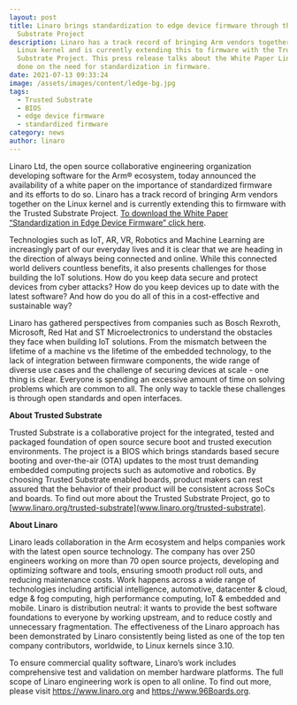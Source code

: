 ```yaml
---
layout: post
title: Linaro brings standardization to edge device firmware through the Trusted
  Substrate Project
description: Linaro has a track record of bringing Arm vendors together on the
  Linux kernel and is currently extending this to firmware with the Trusted
  Substrate Project. This press release talks about the White Paper Linaro has
  done on the need for standardization in firmware.
date: 2021-07-13 09:33:24
image: /assets/images/content/ledge-bg.jpg
tags:
  - Trusted Substrate
  - BIOS
  - edge device firmware
  - standardized firmware
category: news
author: linaro
---
```

Linaro Ltd, the open source collaborative engineering organization developing software for the Arm® ecosystem, today announced the availability of a white paper on the importance of standardized firmware and its efforts to do so. Linaro has a track record of bringing Arm vendors together on the Linux kernel and is currently extending this to firmware with the Trusted Substrate Project. [To download the White Paper “Standardization in Edge Device Firmware” click here](https://static.linaro.org/assets/TrustedSubstrateWhitePaper_v2.pdf). 

Technologies such as IoT, AR, VR, Robotics and Machine Learning are increasingly part of our everyday lives and it is clear that we are heading in the direction of always being connected and online. While this connected world delivers countless benefits, it also presents challenges for those building the IoT solutions. How do you keep data secure and protect devices from cyber attacks? How do you keep devices up to date with the latest software? And how do you do all of this in a cost-effective and sustainable way? 

Linaro has gathered perspectives from companies such as Bosch Rexroth, Microsoft, Red Hat and ST Microelectronics to understand the obstacles they face when building IoT solutions. From the mismatch between the lifetime of a machine vs the lifetime of the embedded technology, to the lack of integration between firmware components, the wide range of diverse use cases and the challenge of securing devices at scale - one thing is clear. Everyone is spending an excessive amount of time on solving problems which are common to all. The only way to tackle these challenges is through open standards and open interfaces. 

**About Trusted Substrate**

Trusted Substrate is a collaborative project for the integrated, tested and packaged foundation of open source secure boot and trusted execution environments. The project is a BIOS which brings standards based secure booting and over-the-air (OTA) updates to the most trust demanding embedded computing projects such as automotive and robotics. By choosing Trusted Substrate enabled boards, product makers can rest assured that the behavior of their product will be consistent across SoCs and boards. To find out more about the Trusted Substrate Project, go to [www.linaro.org/trusted-substrate](www.linaro.org/trusted-substrate). 

**About Linaro** 

Linaro leads collaboration in the Arm ecosystem and helps companies work with the latest open source technology. The company has over 250 engineers working on more than 70 open source projects, developing and optimizing software and tools, ensuring smooth product roll outs, and reducing maintenance costs. Work happens across a wide range of technologies including artificial intelligence, automotive, datacenter & cloud, edge & fog computing, high performance computing, IoT & embedded and mobile. Linaro is distribution neutral: it wants to provide the best software foundations to everyone by working upstream, and to reduce costly and unnecessary fragmentation. The effectiveness of the Linaro approach has been demonstrated by Linaro consistently being listed as one of the top ten company contributors, worldwide, to Linux kernels since 3.10. 

To ensure commercial quality software, Linaro’s work includes comprehensive test and validation on member hardware platforms. The full scope of Linaro engineering work is open to all online. To find out more, please visit <https://www.linaro.org> and <https://www.96Boards.org>.